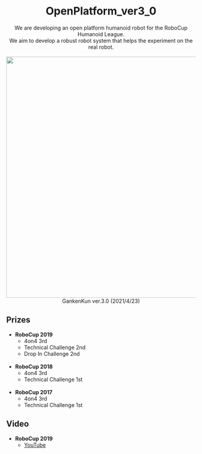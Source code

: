 <h1 align="center">
  OpenPlatform_ver3_0
</h1>

<p align="center">
  We are developing an open platform humanoid robot for the RoboCup Humanoid League.
  <br>
  We aim to develop a robust robot system that helps the experiment on the real robot.
  <br>
  <br>
  <img src="https://user-images.githubusercontent.com/53966390/115735718-a9f19a00-a3c5-11eb-8864-8f60246a40c7.png" width="640">
  <br>
  GankenKun ver.3.0 (2021/4/23)
</p>

<h2>Prizes</h2>
<ul>
  <li>
    <strong>RoboCup 2019</strong>
    <ul>
      <li>4on4 3rd</li>
      <li>Technical Challenge 2nd</li>
      <li>Drop In Challenge 2nd</li>
    </ul>
  </li>
  <br>
  <li>
    <strong>RoboCup 2018</strong>
    <ul>
      <li>4on4 3rd</li>
      <li>Technical Challenge 1st</li>
    </ul>
  </li>
  <br>
  <li>
    <strong>RoboCup 2017</strong>
    <ul>
      <li>4on4 3rd</li>
      <li>Technical Challenge 1st</li>
    </ul>
  </li>
</ul>

<h2>Video</h2>
<ul>
  <li>
    <strong>RoboCup 2019</strong>
    <ul>
      <li><a href="https://www.youtube.com/playlist?list=PLB7_jZwkBJdQZTIP_5HFZ_qUzT54mZ3Gq">YouTube</a></li>
    </ul>
  </li>
</ul>
